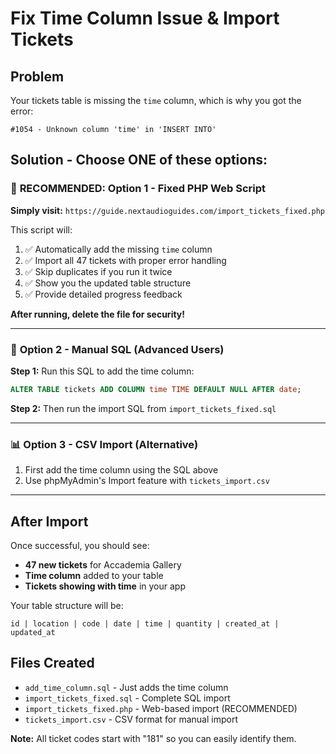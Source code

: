 # Fix Time Column Issue & Import Tickets

## Problem
Your tickets table is missing the `time` column, which is why you got the error:
```
#1054 - Unknown column 'time' in 'INSERT INTO'
```

## Solution - Choose ONE of these options:

### 🎯 **RECOMMENDED: Option 1 - Fixed PHP Web Script**

**Simply visit:** `https://guide.nextaudioguides.com/import_tickets_fixed.php`

This script will:
1. ✅ Automatically add the missing `time` column
2. ✅ Import all 47 tickets with proper error handling
3. ✅ Skip duplicates if you run it twice
4. ✅ Show you the updated table structure
5. ✅ Provide detailed progress feedback

**After running, delete the file for security!**

---

### 🔧 **Option 2 - Manual SQL (Advanced Users)**

**Step 1:** Run this SQL to add the time column:
```sql
ALTER TABLE tickets ADD COLUMN time TIME DEFAULT NULL AFTER date;
```

**Step 2:** Then run the import SQL from `import_tickets_fixed.sql`

---

### 📊 **Option 3 - CSV Import (Alternative)**

1. First add the time column using the SQL above
2. Use phpMyAdmin's Import feature with `tickets_import.csv`

---

## After Import

Once successful, you should see:
- **47 new tickets** for Accademia Gallery
- **Time column** added to your table
- **Tickets showing with time** in your app

Your table structure will be:
```
id | location | code | date | time | quantity | created_at | updated_at
```

## Files Created

- `add_time_column.sql` - Just adds the time column
- `import_tickets_fixed.sql` - Complete SQL import
- `import_tickets_fixed.php` - Web-based import (RECOMMENDED)
- `tickets_import.csv` - CSV format for manual import

**Note:** All ticket codes start with "181" so you can easily identify them. 